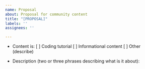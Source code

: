 ```yaml
---
name: Proposal
about: Proposal for community content
title: "[PROPOSAL]"
labels: ''
assignees: ''

---
```


- Content is:
[ ] Coding tutorial
[ ] Informational content
[ ] Other (describe)

- Description (two or three phrases describing what is it about):
